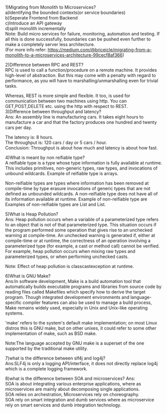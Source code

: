 1)Migrating from Monolith to Microservices?<br>
a)Identifying the bounded contexts(or service boundaries)<br>
b)Seperate Frontend from Backend<br>
c)Introduce an API gateway<br>
d)split monolith incrementally<br>
Note: Build micro services for failure, monitoring, automation and testing. If all this is done successfully, boundaries can be pushed  even further to make a completely server less architecture. <br>(For more info refer: https://medium.com/@briceicle/migrating-from-a-monolith-to-a-microservices-architecture-99cecf8af366)

2)Difference between RPC and REST?<br>
RPC is used to call a function/procedure on a remote machine. It provides high-level of abstraction. But this may come with a penalty with regard to performance, as you will have to marshalling/unmarshalling even for trivial tasks.

Whereas, REST is more simple and flexible. It too, is used for communication between two machines using http. You can GET,POST,DELETE etc. using the http with respect to REST.<br>
3)Difference between throughput and latency?<br>
Ans: An assembly line is manufacturing cars. It takes eight hours to manufacture a car and that the factory produces one hundred and twenty cars per day.

The latency is: 8 hours.<br>
The throughput is: 120 cars / day or 5 cars / hour.<br>
Conclusion: Throughput is about how much and latency is about how fast.

4)What is meant by non reifiable type?<br>
A reifiable type is a type whose type information is fully available at runtime. This includes primitives, non-generic types, raw types, and invocations of unbound wildcards. Example of reifiable type is arrays. 

Non-reifiable types are types where information has been removed at compile-time by type erasure invocations of generic types that are not defined as unbounded wildcards. A non-reifiable type does not have all of its information available at runtime. Example of non-reifiable type are Examples of non-reifiable types are List<String> and List<Number>.

5)What is Heap Pollution?<br>
Ans: Heap pollution occurs when a variable of a parameterized type refers to an object that is not of that parameterized type. This situation occurs if the program performed some operation that gives rise to an unchecked warning at compile-time. An unchecked warning is generated if, either at compile-time or at runtime, the correctness of an operation involving a parameterized type (for example, a cast or method call) cannot be verified. For example, heap pollution occurs when mixing raw types and parameterized types, or when performing unchecked casts.

Note: Effect of heap pollution is classcastexception at runtime.

6)What is GNU Make?<br>
Ans:In software development, Make is a build automation tool that automatically builds executable programs and libraries from source code by reading files called Makefiles which specify how to derive the target program. Though integrated development environments and language-specific compiler features can also be used to manage a build process, Make remains widely used, especially in Unix and Unix-like operating systems.

'make' refers to the system's default make implementation; on most Linux distros this is GNU make, but on other unixes, it could refer to some other implementation of make, such as BSD make.

Note:The language accepted by GNU make is a superset of the one supported by the traditional make utility.

7)what is the difference between slf4j and log4j?<br>
Ans:SLF4j is only a logging API/interface, it does not directly replace log4j which is a complete logging framework.

8)what is the difference between SOA and microservices?
Ans:<br>
SOA is about integrating various enterprise applications, where as microservices are mainly about decomposing single applications.<br>
SOA relies on archestration, Microservices rely on choreography.<br>
SOA rely on smart integration and dumb services where as microservice rely on smart services and dumb integration technology.
